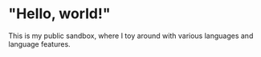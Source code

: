 # "Hello, world!"

This is my public sandbox, where I toy around with various languages and language features.